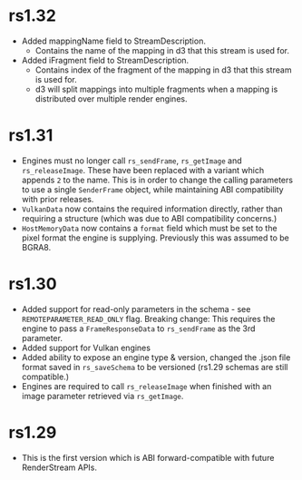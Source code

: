 # rs1.32
* Added mappingName field to StreamDescription.
    * Contains the name of the mapping in d3 that this stream is used for.
* Added iFragment field to StreamDescription.
    * Contains index of the fragment of the mapping in d3 that this stream is used for.
    * d3 will split mappings into multiple fragments when a mapping is distributed over multiple render engines.
	
# rs1.31
* Engines must no longer call `rs_sendFrame`, `rs_getImage` and `rs_releaseImage`. These have been replaced with a variant which appends `2` to the name. This is in order to change the calling parameters to use a single `SenderFrame` object, while maintaining ABI compatibility with prior releases.
* `VulkanData` now contains the required information directly, rather than requiring a structure (which was due to ABI compatibility concerns.)
* `HostMemoryData` now contains a `format` field which must be set to the pixel format the engine is supplying. Previously this was assumed to be BGRA8.

# rs1.30
* Added support for read-only parameters in the schema - see `REMOTEPARAMETER_READ_ONLY` flag. Breaking change: This requires the engine to pass a `FrameResponseData` to `rs_sendFrame` as the 3rd parameter.
* Added support for Vulkan engines
* Added ability to expose an engine type & version, changed the .json file format saved in `rs_saveSchema` to be versioned (rs1.29 schemas are still compatible.)
* Engines are required to call `rs_releaseImage` when finished with an image parameter retrieved via `rs_getImage`.

# rs1.29
* This is the first version which is ABI forward-compatible with future RenderStream APIs.

